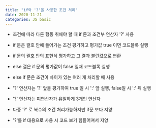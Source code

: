 ```yaml
---
title: "if와 '?'을 사용한 조건 처리"
date: 2020-11-21
categories: JS basic
---
```


- 조건에 따라 다른 행동 취해야 할 때 if 문과 조건부 연산자 '?' 사용

- if 문은 괄호 안에 들어가는 조건 평가하고 평가값 true 이면 코드블록 실행

- if 문의 괄호 안의 표현식 평가하고 그 결과 불린값으로 변환

- else 절은 if 문의 평가값이 false 일때 코드블록 실행

- else if 문은 조건이 차이가 있는 여러 개 처리할 때 사용

- '?' 연산자는 '?' 앞을 평가하여 true 일 시 ':' 앞 실행, false일 시 ':' 뒤 실행

- '?' 연산자는 피연산자가 유일하게 3개인 연산자

- 다중 '?' 로 복수의 조건 처리가능하지만 if문 보다 지양

- '?'를 if 대용으로 사용 시 코드 보기 힘들어져서 지양
